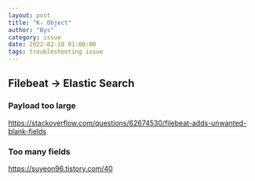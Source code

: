 ```yaml
---
layout: post
title: "K- Object"
author: "Bys"
category: issue
date: 2022-02-18 01:00:00
tags: troubleshooting issue
---
```


## Filebeat -> Elastic Search 

### Payload too large
https://stackoverflow.com/questions/62674530/filebeat-adds-unwanted-blank-fields

### Too many fields 
https://suyeon96.tistory.com/40